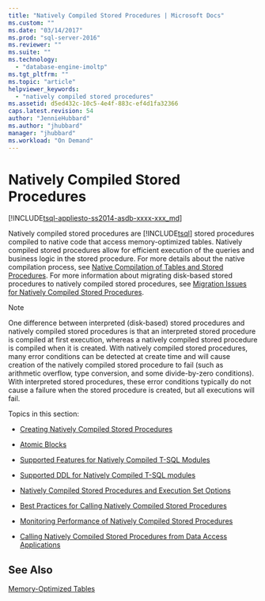 ```yaml
---
title: "Natively Compiled Stored Procedures | Microsoft Docs"
ms.custom: ""
ms.date: "03/14/2017"
ms.prod: "sql-server-2016"
ms.reviewer: ""
ms.suite: ""
ms.technology: 
  - "database-engine-imoltp"
ms.tgt_pltfrm: ""
ms.topic: "article"
helpviewer_keywords: 
  - "natively compiled stored procedures"
ms.assetid: d5ed432c-10c5-4e4f-883c-ef4d1fa32366
caps.latest.revision: 54
author: "JennieHubbard"
ms.author: "jhubbard"
manager: "jhubbard"
ms.workload: "On Demand"
---
```

# Natively Compiled Stored Procedures
[!INCLUDE[tsql-appliesto-ss2014-asdb-xxxx-xxx_md](../../includes/tsql-appliesto-ss2014-asdb-xxxx-xxx-md.md)]

  Natively compiled stored procedures are [!INCLUDE[tsql](../../includes/tsql-md.md)] stored procedures compiled to native code that access memory-optimized tables. Natively compiled stored procedures allow for efficient execution of the queries and business logic in the stored procedure. For more details about the native compilation process, see [Native Compilation of Tables and Stored Procedures](../../relational-databases/in-memory-oltp/native-compilation-of-tables-and-stored-procedures.md). For more information about migrating disk-based stored procedures to natively compiled stored procedures, see [Migration Issues for Natively Compiled Stored Procedures](../../relational-databases/in-memory-oltp/migration-issues-for-natively-compiled-stored-procedures.md).  
  
> [!NOTE]  
>  One difference between interpreted (disk-based) stored procedures and natively compiled stored procedures is that an interpreted stored procedure is compiled at first execution, whereas a natively compiled stored procedure is compiled when it is created. With natively compiled stored procedures, many error conditions can be detected at create time and will cause creation of the natively compiled stored procedure to fail (such as arithmetic overflow, type conversion, and some divide-by-zero conditions). With interpreted stored procedures, these error conditions typically do not cause a failure when the stored procedure is created, but all executions will fail.  
  
 Topics in this section:  
  
-   [Creating Natively Compiled Stored Procedures](../../relational-databases/in-memory-oltp/creating-natively-compiled-stored-procedures.md)  
  
-   [Atomic Blocks](../../relational-databases/in-memory-oltp/atomic-blocks-in-native-procedures.md)  
  
-   [Supported Features for Natively Compiled T-SQL Modules](../../relational-databases/in-memory-oltp/supported-features-for-natively-compiled-t-sql-modules.md)  
  
-   [Supported DDL for Natively Compiled T-SQL modules](../../relational-databases/in-memory-oltp/supported-ddl-for-natively-compiled-t-sql-modules.md)  
  
-   [Natively Compiled Stored Procedures and Execution Set Options](../../relational-databases/in-memory-oltp/natively-compiled-stored-procedures-and-execution-set-options.md)  
  
-   [Best Practices for Calling Natively Compiled Stored Procedures](../../relational-databases/in-memory-oltp/best-practices-for-calling-natively-compiled-stored-procedures.md)  
  
-   [Monitoring Performance of Natively Compiled Stored Procedures](../../relational-databases/in-memory-oltp/monitoring-performance-of-natively-compiled-stored-procedures.md)  
  
-   [Calling Natively Compiled Stored Procedures from Data Access Applications](../../relational-databases/in-memory-oltp/calling-natively-compiled-stored-procedures-from-data-access-applications.md)  
  
## See Also  
 [Memory-Optimized Tables](../../relational-databases/in-memory-oltp/memory-optimized-tables.md)  
  
  
